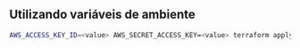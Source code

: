 ## Utilizando variáveis de ambiente

```bash
AWS_ACCESS_KEY_ID=<value> AWS_SECRET_ACCESS_KEY=<value> terraform apply
```